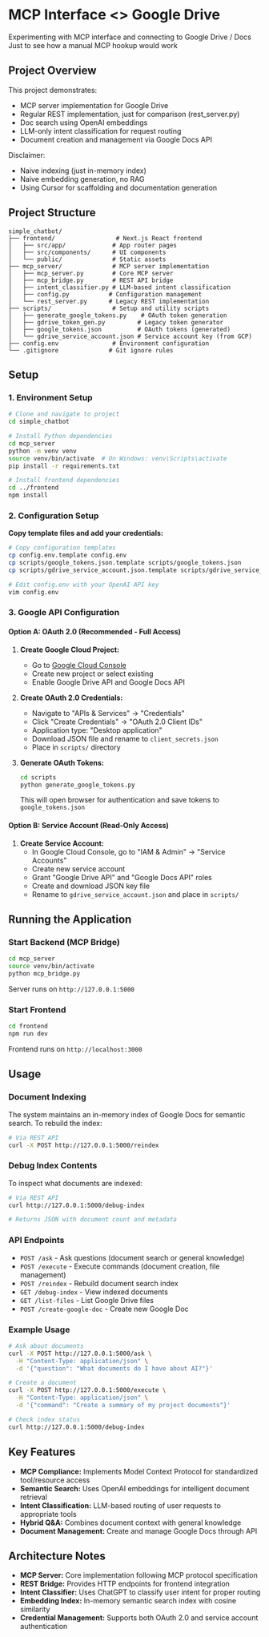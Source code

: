 # MCP Interface <> Google Drive

Experimenting with MCP interface and connecting to Google Drive / Docs
Just to see how a manual MCP hookup would work

## Project Overview

This project demonstrates:
- MCP server implementation for Google Drive
- Regular REST implementation, just for comparison (rest_server.py)
- Doc search using OpenAI embeddings
- LLM-only intent classification for request routing
- Document creation and management via Google Docs API

Disclaimer:
- Naive indexing (just in-memory index)
- Naive embedding generation, no RAG
- Using Cursor for scaffolding and documentation generation

## Project Structure

```
simple_chatbot/
├── frontend/                 # Next.js React frontend
│   ├── src/app/             # App router pages
│   ├── src/components/      # UI components
│   └── public/              # Static assets
├── mcp_server/              # MCP server implementation
│   ├── mcp_server.py        # Core MCP server
│   ├── mcp_bridge.py        # REST API bridge
│   ├── intent_classifier.py # LLM-based intent classification
│   ├── config.py           # Configuration management
│   └── rest_server.py      # Legacy REST implementation
├── scripts/                 # Setup and utility scripts
│   ├── generate_google_tokens.py    # OAuth token generation
│   ├── gdrive_token_gen.py         # Legacy token generator
│   ├── google_tokens.json          # OAuth tokens (generated)
│   └── gdrive_service_account.json # Service account key (from GCP)
├── config.env               # Environment configuration
└── .gitignore              # Git ignore rules
```

## Setup

### 1. Environment Setup

```bash
# Clone and navigate to project
cd simple_chatbot

# Install Python dependencies
cd mcp_server
python -m venv venv
source venv/bin/activate  # On Windows: venv\Scripts\activate
pip install -r requirements.txt

# Install frontend dependencies
cd ../frontend
npm install
```

### 2. Configuration Setup

**Copy template files and add your credentials:**

```bash
# Copy configuration templates
cp config.env.template config.env
cp scripts/google_tokens.json.template scripts/google_tokens.json
cp scripts/gdrive_service_account.json.template scripts/gdrive_service_account.json

# Edit config.env with your OpenAI API key
vim config.env 
```

### 3. Google API Configuration

#### Option A: OAuth 2.0 (Recommended - Full Access)

1. **Create Google Cloud Project:**
   - Go to [Google Cloud Console](https://console.cloud.google.com/)
   - Create new project or select existing
   - Enable Google Drive API and Google Docs API

2. **Create OAuth 2.0 Credentials:**
   - Navigate to "APIs & Services" → "Credentials"
   - Click "Create Credentials" → "OAuth 2.0 Client IDs"
   - Application type: "Desktop application"
   - Download JSON file and rename to `client_secrets.json`
   - Place in `scripts/` directory

3. **Generate OAuth Tokens:**
   ```bash
   cd scripts
   python generate_google_tokens.py
   ```
   This will open browser for authentication and save tokens to `google_tokens.json`

#### Option B: Service Account (Read-Only Access)

1. **Create Service Account:**
   - In Google Cloud Console, go to "IAM & Admin" → "Service Accounts"
   - Create new service account
   - Grant "Google Drive API" and "Google Docs API" roles
   - Create and download JSON key file
   - Rename to `gdrive_service_account.json` and place in `scripts/`

## Running the Application

### Start Backend (MCP Bridge)

```bash
cd mcp_server
source venv/bin/activate
python mcp_bridge.py
```

Server runs on `http://127.0.0.1:5000`

### Start Frontend

```bash
cd frontend
npm run dev
```

Frontend runs on `http://localhost:3000`

## Usage

### Document Indexing

The system maintains an in-memory index of Google Docs for semantic search. To rebuild the index:

```bash
# Via REST API
curl -X POST http://127.0.0.1:5000/reindex

```

### Debug Index Contents

To inspect what documents are indexed:

```bash
# Via REST API
curl http://127.0.0.1:5000/debug-index

# Returns JSON with document count and metadata
```

### API Endpoints

- `POST /ask` - Ask questions (document search or general knowledge)
- `POST /execute` - Execute commands (document creation, file management)
- `POST /reindex` - Rebuild document search index
- `GET /debug-index` - View indexed documents
- `GET /list-files` - List Google Drive files
- `POST /create-google-doc` - Create new Google Doc

### Example Usage

```bash
# Ask about documents
curl -X POST http://127.0.0.1:5000/ask \
  -H "Content-Type: application/json" \
  -d '{"question": "What documents do I have about AI?"}'

# Create a document
curl -X POST http://127.0.0.1:5000/execute \
  -H "Content-Type: application/json" \
  -d '{"command": "Create a summary of my project documents"}'

# Check index status
curl http://127.0.0.1:5000/debug-index
```

## Key Features

- **MCP Compliance:** Implements Model Context Protocol for standardized tool/resource access
- **Semantic Search:** Uses OpenAI embeddings for intelligent document retrieval
- **Intent Classification:** LLM-based routing of user requests to appropriate tools
- **Hybrid Q&A:** Combines document context with general knowledge
- **Document Management:** Create and manage Google Docs through API

## Architecture Notes

- **MCP Server:** Core implementation following MCP protocol specification
- **REST Bridge:** Provides HTTP endpoints for frontend integration
- **Intent Classifier:** Uses ChatGPT to classify user intent for proper routing
- **Embedding Index:** In-memory semantic search index with cosine similarity
- **Credential Management:** Supports both OAuth 2.0 and service account authentication